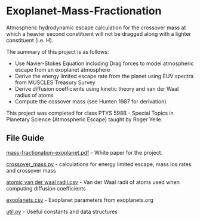 # Exoplanet-Mass-Fractionation
Atmospheric hydrodynamic escape calculation for the crossover mass at which a heavier second constituent will not be dragged along with a lighter constituent (i.e. H).

The summary of this project is as follows: 
- Use Navier-Stokes Equation including Drag forces to model atmospheric escape from an exoplanet atmosphere
- Derive the energy limited escape rate from the planet using EUV spectra from MUSCLES Treasury Survey
- Derive diffusion coefficients using kinetic theory and van der Waal radius of atoms
- Compute the cossover mass (see Hunten 1987 for derivation) 

This project was completed for class PTYS 598B - Special Topics in Planetary Science (Atmospheric Escape) taught by Roger Yelle. 


## File Guide
[mass-fractionation-exoplanet.pdf](https://github.com/pearsonkyle/Exoplanet-Mass-Fractionation/blob/master/mass-fractionation-exoplanet.pdf) - White paper for the project.

[crossover_mass.py](https://github.com/pearsonkyle/Exoplanet-Mass-Fractionation/blob/master/crossover_mass.py) - calculations for energy limited escape, mass los rates and crossover mass

[atomic van der waal radii.csv](https://github.com/pearsonkyle/Exoplanet-Mass-Fractionation/blob/master/atomic%20van%20der%20waal%20radii.csv) - Van der Waal radii of atoms used when computing diffusion coefficients

[exoplanets.csv](https://github.com/pearsonkyle/Exoplanet-Mass-Fractionation/blob/master/exoplanets.csv) - Exoplanet parameters from exoplanets.org 

[util.py](https://github.com/pearsonkyle/Exoplanet-Mass-Fractionation/blob/master/util.py) - Useful constants and data structures 

